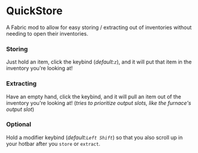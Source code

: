 # QuickStore
A Fabric mod to allow for easy storing / extracting out of inventories 
without needing to open their inventories.

### Storing
Just hold an item, click the keybind (*default:`z`*), and it will put that item 
in the inventory you're looking at!

### Extracting
Have an empty hand, click the keybind, and it will pull an item out of the 
inventory you're looking at! (*tries to prioritize output slots, like the furnace's output slot*)

### Optional

Hold a modifier keybind (*default:`Left Shift`*) so that you also scroll up in your hotbar after you `store` or `extract`.
